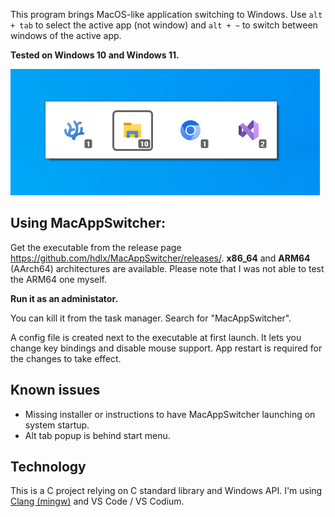 This program brings MacOS-like application switching to Windows. Use `alt + tab` to select the active app (not window) and `alt + ~` to switch between windows of the active app.

**Tested on Windows 10 and Windows 11.**

![](./Assets/ScreenshotWin10.png)

## Using MacAppSwitcher:
Get the executable from the release page https://github.com/hdlx/MacAppSwitcher/releases/. **x86_64** and **ARM64** (AArch64) architectures are available. Please note that I was not able to test the ARM64 one myself.

**Run it as an administator.**

You can kill it from the task manager. Search for "MacAppSwitcher".

A config file is created next to the executable at first launch. It lets you change key bindings and disable mouse support. App restart is required for the changes to take effect.

## Known issues
- Missing installer or instructions to have MacAppSwitcher launching on system startup.
- Alt tab popup is behind start menu.

## Technology
This is a C project relying on C standard library and Windows API. I'm using [Clang (mingw)](https://github.com/mstorsjo/llvm-mingw) and VS Code / VS Codium.
